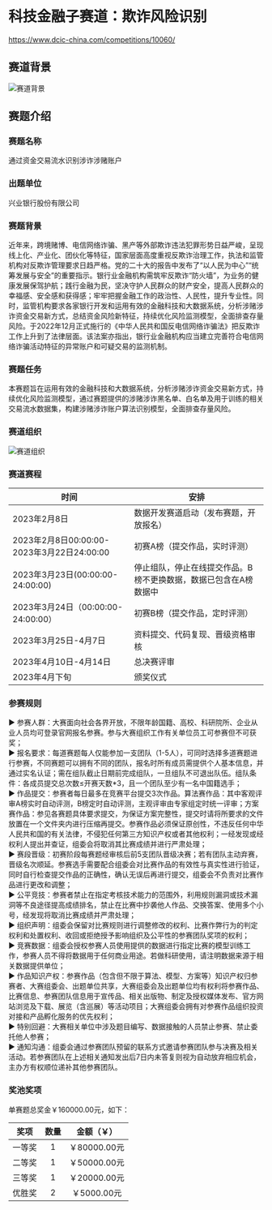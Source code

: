 <h1>科技金融子赛道：欺诈风险识别</h1>
<a href="https://www.dcic-china.com/competitions/10060/">https://www.dcic-china.com/competitions/10060/</a>
<h2>赛道背景</h2>
<img src="https://s3.cn-north-1.amazonaws.com.cn/files.datafountain.cn/uploads/admin/editor/2023-01-28/%E6%95%B0%E6%8D%AE%E5%BC%80%E5%8F%91-786973.jpg" alt="赛道背景" />
<h2>赛题介绍</h2>
<h3>赛题名称</h3>
通过资金交易流水识别涉诈涉赌账户
<h3>出题单位</h3>
兴业银行股份有限公司
<h3>赛题背景</h3>
近年来，跨境赌博、电信网络诈骗、黑产等外部欺诈违法犯罪形势日益严峻，呈现线上化、产业化、团伙化等特征，国家层面高度重视反欺诈治理工作，执法和监管机构对反欺诈管理要求日趋严格。党的二十大的报告中发布了“以人民为中心”“统筹发展与安全”的重要指示。银行业金融机构需筑牢反欺诈“防火墙”，为业务的健康发展保驾护航；践行金融为民，坚决守护人民群众的财产安全，提高人民群众的幸福感、安全感和获得感；牢牢把握金融工作的政治性、人民性，提升专业性。同时，监管机构要求各家银行开发和运用有效的金融科技和大数据系统，分析涉赌涉诈资金交易新方式，总结资金风险新特征，持续优化风险监测模型，全面排查存量风险。于2022年12月正式施行的《中华人民共和国反电信网络诈骗法》把反欺诈工作上升到了法律层面。该法案亦指出，银行业金融机构应当建立完善符合电信网络诈骗活动特征的异常账户和可疑交易的监测机制。
<h3>赛题任务</h3>
本赛题旨在运用有效的金融科技和大数据系统，分析涉赌涉诈资金交易新方式，持续优化风险监测模型，通过赛题提供的涉赌涉诈黑名单、白名单及用于训练的相关交易流水数据集，构建涉赌涉诈账户算法识别模型，全面排查存量风险。
<h3>赛道组织</h3>
<img src="https://s3.cn-north-1.amazonaws.com.cn/files.datafountain.cn/uploads/admin/editor/2023-03-20/%E6%95%B0%E6%8D%AE%E5%BC%80%E5%8F%912-310679.jpg" alt="赛道组织"/>
<h3>赛道赛程</h3>
<table>
<thead>
<tr>
<th><center>时间</center></th>
<th><center>安排</center></th>
</tr>
</thead>
<tbody>
<tr>
<td>2023年2月8日</td>
<td>数据开发赛道启动（发布赛题，开放报名）</td>
</tr>
<tr>
<td>2023年2月8日00:00:00-2023年3月22日24:00:00</td>
<td>初赛A榜（提交作品，实时评测）</td>
</tr>
<tr>
<td>2023年3月23日(00:00:00-24:00:00)</td>
<td>停止组队，停止在线提交作品。B榜不更换数据，数据已包含在A榜数据中</td>
</tr>
<tr>
<td>2023年3月24日（00:00:00-24:00:00）</td>
<td>初赛B榜（提交作品，定时评测）</td>
</tr>
<tr>
<td>2023年3月25日-4月7日</td>
<td>资料提交、代码复现、晋级资格审核</td>
</tr>
<tr>
<td>2023年4月10日-4月14日</td>
<td>总决赛评审</td>
</tr>
<tr>
<td>2023年4月下旬</td>
<td>颁奖仪式</td>
</tr>
</tbody>
</table>
<h3>参赛规则</h3>
<p>
<span class="katex"><span class="katex-mathml"><math><semantics><annotation encoding="application/x-tex"></annotation></semantics></math></span><span class="katex-html" aria-hidden="true"><span class="base"><span class="strut" style="height:0.58503em;vertical-align:-0.03517em;"></span><span class="mrel amsrm">▶</span></span></span></span> 参赛人群：大赛面向社会各界开放，不限年龄国籍、高校、科研院所、企业从业人员均可登录官网报名参赛。参与大赛组织工作有关单位员工可参赛但不可获奖；<br>
<span class="katex"><span class="katex-mathml"><math><semantics><annotation encoding="application/x-tex"></annotation></semantics></math></span><span class="katex-html" aria-hidden="true"><span class="base"><span class="strut" style="height:0.58503em;vertical-align:-0.03517em;"></span><span class="mrel amsrm">▶</span></span></span></span> 报名要求：每道赛题每人仅能参加一支团队（1-5人），可同时选择多道赛题进行参赛，不同赛题可以拥有不同的团队，报名时所有成员需提供个人基本信息，并通过实名认证；需在组队截止日期前完成组队，一旦组队不可退出队伍。组队条件：各成员提交总次数≤开赛天数*3，且一个团队至少有一名中国籍选手；<br>
<span class="katex"><span class="katex-mathml"><math><semantics><annotation encoding="application/x-tex"></annotation></semantics></math></span><span class="katex-html" aria-hidden="true"><span class="base"><span class="strut" style="height:0.58503em;vertical-align:-0.03517em;"></span><span class="mrel amsrm">▶</span></span></span></span> 作品提交：参赛者每日最多在竞赛平台提交3次作品。算法赛作品：其中客观评审A榜实时自动评测，B榜定时自动评测，主观评审由专家组定时统一评审；方案赛作品：参见各赛题具体要求提交，为保证方案完整性，提交时请将所要求的文件放置在一个文件夹内进行压缩再提交。参赛作品必须保证原创性，不违反任何中华人民共和国的有关法律，不侵犯任何第三方知识产权或者其他权利；一经发现或经权利人提出并查证，组委会将取消其比赛成绩并进行严肃处理；<br>
<span class="katex"><span class="katex-mathml"><math><semantics><annotation encoding="application/x-tex"></annotation></semantics></math></span><span class="katex-html" aria-hidden="true"><span class="base"><span class="strut" style="height:0.58503em;vertical-align:-0.03517em;"></span><span class="mrel amsrm">▶</span></span></span></span> 赛段晋级：初赛阶段每赛题经审核后前5支团队晋级决赛；若有团队主动弃赛，晋级名次顺延。参赛选手需要配合组委会对比赛作品的有效性与真实性进行验证，同时自行检查提交作品的正确性，确认无误后再进行提交，组委会不负责对比赛作品进行更改和调整；<br>
<span class="katex"><span class="katex-mathml"><math><semantics><annotation encoding="application/x-tex"></annotation></semantics></math></span><span class="katex-html" aria-hidden="true"><span class="base"><span class="strut" style="height:0.58503em;vertical-align:-0.03517em;"></span><span class="mrel amsrm">▶</span></span></span></span> 公平竞技：参赛者禁止在指定考核技术能力的范围外，利用规则漏洞或技术漏洞等不良途径提高成绩排名，禁止在比赛中抄袭他人作品、交换答案、使用多个小号，经发现将取消比赛成绩并严肃处理；<br>
<span class="katex"><span class="katex-mathml"><math><semantics><annotation encoding="application/x-tex"></annotation></semantics></math></span><span class="katex-html" aria-hidden="true"><span class="base"><span class="strut" style="height:0.58503em;vertical-align:-0.03517em;"></span><span class="mrel amsrm">▶</span></span></span></span> 组织声明：组委会保留对比赛规则进行调整修改的权利、比赛作弊行为的判定权利和处置权利、收回或拒绝授予影响组织及公平性的参赛团队奖项的权利；<br>
<span class="katex"><span class="katex-mathml"><math><semantics><annotation encoding="application/x-tex"></annotation></semantics></math></span><span class="katex-html" aria-hidden="true"><span class="base"><span class="strut" style="height:0.58503em;vertical-align:-0.03517em;"></span><span class="mrel amsrm">▶</span></span></span></span> 竞赛数据：组委会授权参赛人员使用提供的数据进行指定比赛的模型训练工作，参赛人员不得将数据用于任何商业用途。若做科研使用，请注明数据来源于相关数据提供单位；<br>
<span class="katex"><span class="katex-mathml"><math><semantics><annotation encoding="application/x-tex"></annotation></semantics></math></span><span class="katex-html" aria-hidden="true"><span class="base"><span class="strut" style="height:0.58503em;vertical-align:-0.03517em;"></span><span class="mrel amsrm">▶</span></span></span></span> 作品知识产权：参赛作品（包含但不限于算法、模型、方案等）知识产权归参赛者、大赛组委会、出题单位共享，大赛组委会及出题单位均有权利将参赛作品、比赛信息、参赛团队信息用于宣传品、相关出版物、制定及授权媒体发布、官方网站浏览及下载、展览（含巡展）等活动项目；大赛组委会拥有对参赛作品组织投资对接和产品孵化服务的优先权利；<br>
<span class="katex"><span class="katex-mathml"><math><semantics><annotation encoding="application/x-tex"></annotation></semantics></math></span><span class="katex-html" aria-hidden="true"><span class="base"><span class="strut" style="height:0.58503em;vertical-align:-0.03517em;"></span><span class="mrel amsrm">▶</span></span></span></span> 特别回避：大赛相关单位中涉及题目编写、数据接触的人员禁止参赛、禁止委托他人参赛；<br>
<span class="katex"><span class="katex-mathml"><math><semantics><annotation encoding="application/x-tex"></annotation></semantics></math></span><span class="katex-html" aria-hidden="true"><span class="base"><span class="strut" style="height:0.58503em;vertical-align:-0.03517em;"></span><span class="mrel amsrm">▶</span></span></span></span> 通知沟通：组委会通过参赛团队预留的联系方式邀请参赛团队参与决赛及相关活动。若参赛团队在上述相关通知发出后7日内未答复则视为自动放弃相应机会，主办方有权顺位递补其他参赛团队。
</p>
<h3>奖池奖项</h3>
<p>单赛题总奖金￥160000.00元，如下：</p>
<table>
<thead>
<tr>
<th style="text-align:center">奖项</th>
<th style="text-align:center">数量</th>
<th style="text-align:center">金额（￥）</th>
</tr>
</thead>
<tbody>
<tr>
<td style="text-align:center">一等奖</td>
<td style="text-align:center">1</td>
<td style="text-align:center">￥80000.00元</td>
</tr>
<tr>
<td style="text-align:center">二等奖</td>
<td style="text-align:center">1</td>
<td style="text-align:center">￥50000.00元</td>
</tr>
<tr>
<td style="text-align:center">三等奖</td>
<td style="text-align:center">1</td>
<td style="text-align:center">￥20000.00元</td>
</tr>
<tr>
<td style="text-align:center">优胜奖</td>
<td style="text-align:center">2</td>
<td style="text-align:center">￥5000.00元</td>
</tr>
</tbody>
</table>
